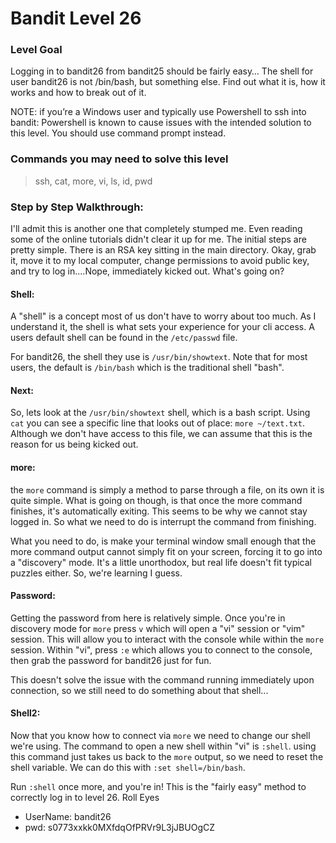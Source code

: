 # Bandit Level 26

### Level Goal
Logging in to bandit26 from bandit25 should be fairly easy… The shell for user bandit26 is not /bin/bash, but something else. Find out what it is, how it works and how to break out of it.

NOTE: if you’re a Windows user and typically use Powershell to ssh into bandit: Powershell is known to cause issues with the intended solution to this level. You should use command prompt instead.

### Commands you may need to solve this level
> ssh, cat, more, vi, ls, id, pwd


### Step by Step Walkthrough:
I'll admit this is another one that completely stumped me. Even reading some of the online tutorials didn't clear it up for me. The initial steps are pretty simple. There is an RSA key sitting in the main directory. Okay, grab it, move it to my local computer, change permissions to avoid public key, and try to log in....Nope, immediately kicked out. What's going on?

#### Shell: 
A "shell" is a concept most of us don't have to worry about too much. As I understand it, the shell is what sets your experience for your cli access. A users default shell can be found in the ```/etc/passwd``` file. 

For bandit26, the shell they use is ```/usr/bin/showtext```. Note that for most users, the default is ```/bin/bash``` which is the traditional shell "bash".

#### Next: 
So, lets look at the ```/usr/bin/showtext``` shell, which is a bash script. Using ```cat``` you can see a specific line that looks out of place: ```more ~/text.txt```. Although we don't have access to this file, we can assume that this is the reason for us being kicked out.

#### more: 
the ```more``` command is simply a method to parse through a file, on its own it is quite simple. What is going on though, is that once the more command finishes, it's automatically exiting. This seems to be why we cannot stay logged in. So what we need to do is interrupt the command from finishing. 

What you need to do, is make your terminal window small enough that the more command output cannot simply fit on your screen, forcing it to go into a "discovery" mode. It's a little unorthodox, but real life doesn't fit typical puzzles either. So, we're learning I guess.

#### Password: 
Getting the password from here is relatively simple. Once you're in discovery mode for ```more``` press ```v``` which will open a "vi" session or "vim" session. This will allow you to interact with the console while within the ```more``` session. Within "vi", press ```:e``` which allows you to connect to the console, then grab the password for bandit26 just for fun. 

This doesn't solve the issue with the command running immediately upon connection, so we still need to do something about that shell...

#### Shell2: 
Now that you know how to connect via ```more``` we need to change our shell we're using. The command to open a new shell within "vi" is ```:shell```. using this command just takes us back to the ```more``` output, so we need to reset the shell variable. We can do this with ```:set shell=/bin/bash```. 

Run ```:shell``` once more, and you're in! This is the "fairly easy" method to correctly log in to level 26. Roll Eyes


* UserName: bandit26
* pwd: s0773xxkk0MXfdqOfPRVr9L3jJBUOgCZ